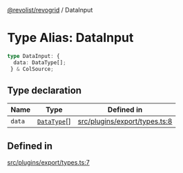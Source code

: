[@revolist/revogrid](README.md) / DataInput

# Type Alias: DataInput

```ts
type DataInput: {
  data: DataType[];
 } & ColSource;
```

## Type declaration

| Name | Type | Defined in |
| ------ | ------ | ------ |
| `data` | [`DataType`](TypeAlias.DataType.md)[] | [src/plugins/export/types.ts:8](https://github.com/revolist/revogrid/blob/825821baadfa2debcf4d39f08d4e13cf00eca4b8/src/plugins/export/types.ts#L8) |

## Defined in

[src/plugins/export/types.ts:7](https://github.com/revolist/revogrid/blob/825821baadfa2debcf4d39f08d4e13cf00eca4b8/src/plugins/export/types.ts#L7)
